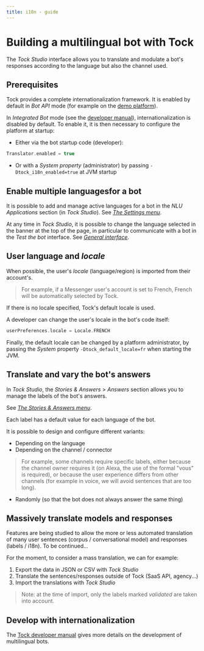 ```yaml
---
title: i18n - guide
---
```


# Building a multilingual bot with Tock

The _Tock Studio_ interface allows you to translate and modulate a bot's responses according to the
language but also the channel used.

## Prerequisites

Tock provides a complete internationalization framework. It is enabled by default in _Bot API_ mode
(for example on the [demo platform](https://demo.tock.ai/)).

In _Integrated Bot_ mode (see the [developer manual](../../../dev/modes.md)), internationalization
is disabled by default. To enable it, it is then necessary to configure the platform at startup:

* Either via the bot startup code (developer):
```kotlin
Translator.enabled = true
```
* Or with a _System property_ (administrator) by passing ```-Dtock_i18n_enabled=true``` at JVM startup

## Enable multiple languages ​​for a bot

It is possible to add and manage active languages ​​for a bot in the _NLU Applications_ section
(in _Tock Studio_). See [_The Settings menu_](../../studio/configuration).

At any time in _Tock Studio_, it is possible to change the language selected in the banner at the top of the page,
in particular to communicate with a bot in the _Test the bot_ interface. See [_General interface_](../../studio/general).

## User language and *locale*

When possible, the user's _locale_ (language/region) is imported from their account's.

> For example, if a Messenger user's account is set to French, French will be automatically
selected by Tock.

If there is no locale specified, Tock's default locale is used.

A developer can change the user's locale in the bot's code itself:

```kotlin
userPreferences.locale = Locale.FRENCH
```

Finally, the default locale can be changed by a platform administrator, by passing the _System_ property
```-Dtock_default_locale=fr``` when starting the JVM.

## Translate and vary the bot's answers

In _Tock Studio_, the _Stories & Answers_ > _Answers_ section allows you to manage the labels of the bot's answers.

See [_The Stories & Answers menu_](../../studio/stories-and-answers).

Each label has a default value for each language of the bot.

It is possible to design and configure different variants:

* Depending on the language
* Depending on the channel / connector
> For example, some channels require specific labels, either because the channel owner requires it
>(on Alexa, the use of the formal "vous" is required), or because the user experience differs from other channels (for example
>in voice, we will avoid sentences that are too long).
* Randomly (so that the bot does not always answer the same thing)

## Massively translate models and responses

Features are being studied to allow the more or less automated translation of many user sentences (corpus / conversational model) and responses (labels / i18n). To be continued...

For the moment, to consider a mass translation, we can for example:

1. Export the data in JSON or CSV with _Tock Studio_
2. Translate the sentences/responses outside of Tock (SaaS API, agency...)
3. Import the translations with _Tock Studio_

> Note: at the time of import, only the labels marked _validated_ are taken into account.

## Develop with internationalization

The [Tock developer manual](../../../dev/i18n) gives more details on the development of multilingual bots.